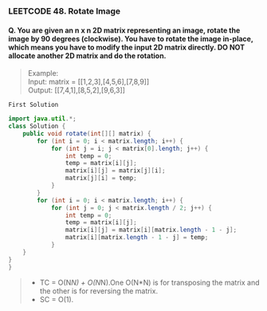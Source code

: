 ### LEETCODE 48. Rotate Image

#### Q. You are given an n x n 2D matrix representing an image, rotate the image by 90 degrees (clockwise). You have to rotate the image in-place, which means you have to modify the input 2D matrix directly. DO NOT allocate another 2D matrix and do the rotation.

>Example:  
Input: matrix = [[1,2,3],[4,5,6],[7,8,9]]  
Output: [[7,4,1],[8,5,2],[9,6,3]]


```First Solution```

```java
import java.util.*;
class Solution {
    public void rotate(int[][] matrix) {
        for (int i = 0; i < matrix.length; i++) {
            for (int j = i; j < matrix[0].length; j++) {
                int temp = 0;
                temp = matrix[i][j];
                matrix[i][j] = matrix[j][i];
                matrix[j][i] = temp;
            }
        }
        for (int i = 0; i < matrix.length; i++) {
            for (int j = 0; j < matrix.length / 2; j++) {
                int temp = 0;
                temp = matrix[i][j];
                matrix[i][j] = matrix[i][matrix.length - 1 - j];
                matrix[i][matrix.length - 1 - j] = temp;
            }
    }
}
}
```
>- TC = O(N*N) + O(N*N).One O(N*N) is for transposing the matrix and the other is for reversing the matrix.
>- SC =  O(1).
